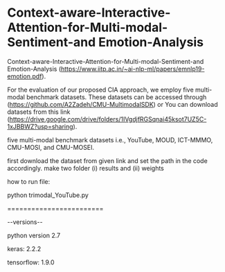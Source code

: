 # Context-aware-Interactive-Attention-for-Multi-modal-Sentiment-and Emotion-Analysis 
Context-aware-Interactive-Attention-for-Multi-modal-Sentiment-and Emotion-Analysis (https://www.iitp.ac.in/~ai-nlp-ml/papers/emnlp19-emotion.pdf).

For the evaluation of our proposed CIA approach, we employ five multi-modal benchmark datasets. These datasets can be accessed through (https://github.com/A2Zadeh/CMU-MultimodalSDK) or You can download datasets from this link (https://drive.google.com/drive/folders/1IVgdjfRGSqnai45ksot7UZ5C-1xJBBWZ?usp=sharing).

five multi-modal benchmark datasets i.e., YouTube, MOUD, ICT-MMMO, CMU-MOSI, and CMU-MOSEI.

first download the dataset from given link and set the path in the code accordingly.
make two folder (i) results and (ii) weights

how to run file:

python trimodal_YouTube.py

========================

--versions--

python version 2.7

keras: 2.2.2

tensorflow: 1.9.0
